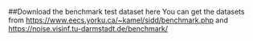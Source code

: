 ##Download the benchmark test dataset here
You can get the datasets from https://www.eecs.yorku.ca/~kamel/sidd/benchmark.php and https://noise.visinf.tu-darmstadt.de/benchmark/
